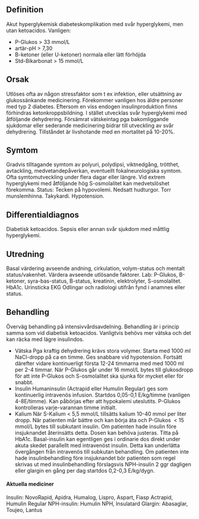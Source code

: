 ## Definition

Akut hyperglykemisk diabeteskomplikation med svår hyperglykemi, men utan ketoacidos.
Vanligen:
- P-Glukos > 33 mmol/L
- artär-pH > 7,30
- B-ketoner (eller U-ketoner) normala eller lätt förhöjda
- Std-Bikarbonat > 15 mmol/L

## Orsak

Utlöses ofta av någon stressfaktor som t ex infektion, eller utsättning av glukossänkande medicinering. Förekommer vanligen hos äldre personer med typ 2 diabetes. Eftersom en viss endogen insulinproduktion finns förhindras ketonkroppsbildning. I stället utvecklas svår hyperglykemi med åtföljande dehydrering. Försämrat vätskeintag pga bakomliggande sjukdomar eller sederande medicinering bidrar till utveckling av svår dehydrering. Tillståndet är livshotande med en mortalitet på 10-20%.

## Symtom

Gradvis tilltagande symtom av polyuri, polydipsi, viktnedgång, trötthet, avtackling, medvetandepåverkan, eventuellt fokalneurologiska symtom. Ofta symtomutveckling under flera dagar eller längre. Vid extrem hyperglykemi med åtföljande hög S-osmolalitet kan medvetslöshet förekomma.
Status: Tecken på hypovolemi. Nedsatt hudturgor. Torr munslemhinna. Takykardi. Hypotension.

## Differentialdiagnos

Diabetisk ketoacidos.
Sepsis eller annan svår sjukdom med måttlig hyperglykemi.

## Utredning

Basal värdering avseende andning, cirkulation, volym-status och mentalt status/vakenhet.
Värdera avseende utlösande faktorer.
Lab: P-Glukos, B-ketoner, syra-bas-status, B-status, kreatinin, elektrolyter, S-osmolalitet. HbA1c.
Urinsticka
EKG
Odlingar och radiologi utifrån fynd i anamnes eller status.

## Behandling

Överväg behandling på intensivvårdsavdelning.
Behandling är i princip samma som vid diabetisk ketoacidos. Vanligtvis behövs mer vätska och det kan räcka med lägre insulindos.
- Vätska
Pga kraftig dehydrering krävs stora volymer. Starta med 1000 ml NaCl-dropp på ca en timme. Ges snabbare vid hypotension. Fortsätt därefter vidare kontinuerligt första 12-24 timmarna med med 1000 ml per 2-4 timmar. När P-Glukos går under 16 mmol/L bytes till glukosdropp för att inte P-Glukos och S-osmolalitet ska sjunka för mycket eller för snabbt.
- Insulin
Humaninsulin (Actrapid eller Humulin Regular) ges som kontinuerlig intravenös infusion. Startdos 0,05-0,1 E/kg/timme (vanligen 4-8E/timme). Kan påbörjas efter att hypokalemi uteslutits. P-Glukos kontrolleras varje-varannan timme initialt.
- Kalium
När S-Kalium < 5,5 mmol/L tillsätts kalium 10-40 mmol per liter dropp.
När patienten mår bättre och kan börja äta och P-Glukos  < 15 mmol/L bytes till subkutant insulin. Om patienten hade insulin före insjuknandet återinsätts detta. Dosen kan behöva justeras. Titta på HbA1c. Basal-insulin kan egentligen ges i ordinarie dos direkt under akuta skedet parallellt med intravenöst insulin. Detta kan underlätta övergången från intravenös till subkutan behandling. Om patienten inte hade insulinbehandling före insjuknandet bör patienten som regel skrivas ut med insulinbehandling förslagsvis NPH-insulin 2 ggr dagligen eller glargin en gång per dag startdos 0,2-0,3 E/kg/dygn.

#### Aktuella mediciner

Insulin: NovoRapid, Apidra, Humalog, Lispro, Aspart, Fiasp
Actrapid, Humulin Regular
NPH-insulin: Humulin NPH, Insulatard
Glargin: Abasaglar, Toujeo, Lantus

